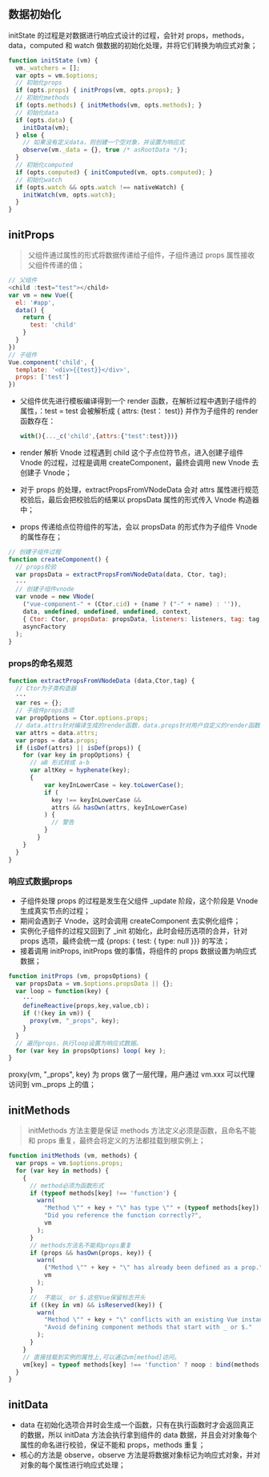 ## 数据初始化

initState 的过程是对数据进行响应式设计的过程，会针对 props，methods，data，computed 和 watch 做数据的初始化处理，并将它们转换为响应式对象；

```javascript
function initState (vm) {
  vm._watchers = [];
  var opts = vm.$options;
  // 初始化props
  if (opts.props) { initProps(vm, opts.props); }
  // 初始化methods
  if (opts.methods) { initMethods(vm, opts.methods); }
  // 初始化data
  if (opts.data) {
    initData(vm);
  } else {
    // 如果没有定义data，则创建一个空对象，并设置为响应式
    observe(vm._data = {}, true /* asRootData */);
  }
  // 初始化computed
  if (opts.computed) { initComputed(vm, opts.computed); }
  // 初始化watch
  if (opts.watch && opts.watch !== nativeWatch) {
    initWatch(vm, opts.watch);
  }
}
```

## initProps

> 父组件通过属性的形式将数据传递给子组件，子组件通过 props 属性接收父组件传递的值；

```javascript
// 父组件
<child :test="test"></child>
var vm = new Vue({
  el: '#app',
  data() {
    return {
      test: 'child'
    }
  }
})
// 子组件
Vue.component('child', {
  template: '<div>{{test}}</div>',
  props: ['test']
})
```

- 父组件优先进行模板编译得到一个 render 函数，在解析过程中遇到子组件的属性，：test = test 会被解析成 { attrs: {test： test}} 并作为子组件的 render 函数存在：

  ```javascript
  with(){..._c('child',{attrs:{"test":test}})}
  ```

- render 解析 Vnode 过程遇到 child 这个子点位符节点，进入创建子组件 Vnode 的过程，过程是调用 createComponent，最终会调用 new Vnode 去创建子 Vnode；

- 对于 props 的处理，extractPropsFromVNodeData 会对 attrs 属性进行规范校验后，最后会把校验后的结果以 propsData 属性的形式传入 Vnode 构造器中；

- props 传递给点位符组件的写法，会以 propsData 的形式作为子组件 Vnode 的属性存在；

```javascript
// 创建子组件过程
function createComponent() {
  // props校验
  var propsData = extractPropsFromVNodeData(data, Ctor, tag);
  ···
  // 创建子组件vnode
  var vnode = new VNode(
    ("vue-component-" + (Ctor.cid) + (name ? ("-" + name) : '')),
    data, undefined, undefined, undefined, context,
    { Ctor: Ctor, propsData: propsData, listeners: listeners, tag: tag, children: children },
    asyncFactory
  );
}
```

### props的命名规范

```javascript
function extractPropsFromVNodeData (data,Ctor,tag) {
  // Ctor为子类构造器
  ···
  var res = {};
  // 子组件props选项
  var propOptions = Ctor.options.props;
  // data.attrs针对编译生成的render函数，data.props针对用户自定义的render函数
  var attrs = data.attrs;
  var props = data.props;
  if (isDef(attrs) || isDef(props)) {
    for (var key in propOptions) {
      // aB 形式转成 a-b
      var altKey = hyphenate(key);
      {
          var keyInLowerCase = key.toLowerCase();
          if (
            key !== keyInLowerCase &&
            attrs && hasOwn(attrs, keyInLowerCase)
          ) {
            // 警告
          }
        }
    }
  }
}
```

###  响应式数据props

- 子组件处理 props 的过程是发生在父组件 _update 阶段，这个阶段是 Vnode 生成真实节点的过程；
- 期间会遇到子 Vnode，这时会调用 createComponent 去实例化组件；
- 实例化子组件的过程又回到了 _init 初始化，此时会经历选项的合并，针对 props 选项，最终会统一成 {props: { test: { type: null }}} 的写法；
- 接着调用 initProps, initProps 做的事情，将组件的 props 数据设置为响应式数据；

```javascript
function initProps (vm, propsOptions) {
  var propsData = vm.$options.propsData || {};
  var loop = function(key) {
    ···
    defineReactive(props,key,value,cb)；
    if (!(key in vm)) {
      proxy(vm, "_props", key);
    }
  }
  // 遍历props，执行loop设置为响应式数据。
  for (var key in propsOptions) loop( key );
}
```

proxy(vm, "_props", key) 为 props 做了一层代理，用户通过 vm.xxx 可以代理访问到 vm._props 上的值；

## initMethods

> initMethods 方法主要是保证 methods 方法定义必须是函数，且命名不能和 props 重复，最终会将定义的方法都挂载到根实例上；

```javascript
function initMethods (vm, methods) {
  var props = vm.$options.props;
  for (var key in methods) {
    {
      // method必须为函数形式
      if (typeof methods[key] !== 'function') {
        warn(
          "Method \"" + key + "\" has type \"" + (typeof methods[key]) + "\" in the component definition. " +
          "Did you reference the function correctly?",
          vm
        );
      }
      // methods方法名不能和props重复
      if (props && hasOwn(props, key)) {
        warn(
          ("Method \"" + key + "\" has already been defined as a prop."),
          vm
        );
      }
      //  不能以_ or $.这些Vue保留标志开头
      if ((key in vm) && isReserved(key)) {
        warn(
          "Method \"" + key + "\" conflicts with an existing Vue instance method. " +
          "Avoid defining component methods that start with _ or $."
        );
      }
    }
    // 直接挂载到实例的属性上,可以通过vm[method]访问。
    vm[key] = typeof methods[key] !== 'function' ? noop : bind(methods[key], vm);
  }
}
```

## initData

- data 在初始化选项合并时会生成一个函数，只有在执行函数时才会返回真正的数据，所以 initData 方法会执行拿到组件的 data 数据，并且会对对象每个属性的命名进行校验，保证不能和 props，methods 重复；
- 核心的方法是 observe，observe 方法是将数据对象标记为响应式对象，并对对象的每个属性进行响应式处理；